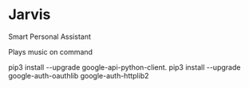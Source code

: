# Jarvis

Smart Personal Assistant

Plays music on command

pip3 install --upgrade google-api-python-client.
pip3 install --upgrade google-auth-oauthlib google-auth-httplib2
